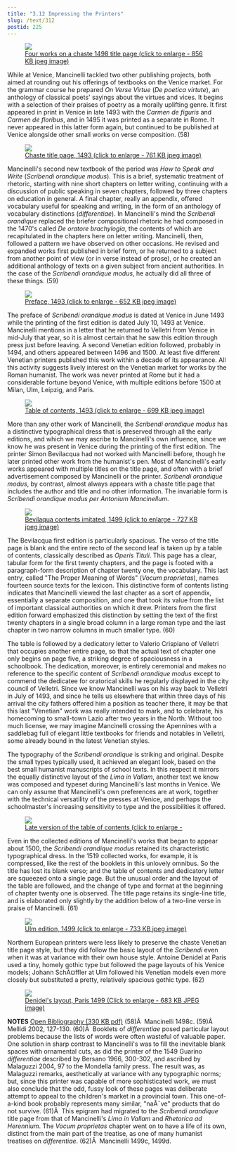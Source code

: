 ```yaml
---
title: "3.12 Impressing the Printers"
slug: /text/312
postid: 225
---
```

<p style="text-align: center;"></p>


<figure class="mkdn-figure">
    <a href="/images_full/3.00_Chapter_Three/Inc.5455,-Carmen-de-floribus-ad-Veliternos,-title-page.jpg" class="mkdn-image-link">
    <img class="mkdn-image" src="/images_full/3.00_Chapter_Three/Inc.5455,-Carmen-de-floribus-ad-Veliternos,-title-page.jpg" />
    <figcaption class="mkdn-figcaption">Four works on a chaste 1498 title page (click to enlarge - 856 KB jpeg image)</figcaption>
    </a>
</figure>

While at Venice, Mancinelli tackled two other publishing projects, both aimed at rounding out his offerings of textbooks on the Venice market. For the grammar course he prepared <em>On Verse Virtue</em> (<em>De poetica virtute</em>), an anthology of classical poets' sayings about the virtues and vices. It begins with a selection of their praises of poetry as a morally uplifting genre. It first appeared in print in Venice in late 1493 with the <em>Carmen de figuris</em> and <em>Carmen de floribus</em>, and in 1495 it was printed as a separate in Rome. It never appeared in this latter form again, but continued to be published at Venice alongside other small works on verse composition. (58)
<p style="text-align: center;"></p>


<figure class="mkdn-figure">
    <a href="/images_full/3.00_Chapter_Three/Inc.5382.5,-Scribendi-orandique-modus,-title-page.jpg" class="mkdn-image-link">
    <img class="mkdn-image" src="/images_full/3.00_Chapter_Three/Inc.5382.5,-Scribendi-orandique-modus,-title-page.jpg" />
    <figcaption class="mkdn-figcaption">Chaste title page, 1493 (click to enlarge - 761 KB jpeg image)</figcaption>
    </a>
</figure>

Mancinelli's second new textbook of the period was <em>How to</em> <em>Speak and Write</em> (<em>Scribendi orandique modus</em>). This is a brief, systematic treatment of rhetoric, starting with nine short chapters on letter writing, continuing with a discussion of public speaking in seven chapters, followed by three chapters on education in general. A final chapter, really an appendix, offered vocabulary useful for speaking and writing, in the form of an anthology of vocabulary distinctions (<em>differentiae</em>). In Mancinelli's mind the <em>Scribendi orandique</em> replaced the briefer compositional rhetoric he had composed in the 1470's called <em>De oratore brachylogia</em>, the contents of which are recapitulated in the chapters here on letter writing. Mancinelli, then, followed a pattern we have observed on other occasions. He revised and expanded works first published in brief form, or he returned to a subject from another point of view (or in verse instead of prose), or he created an additional anthology of texts on a given subject from ancient authorities. In the case of the <em>Scribendi orandique </em><em>modus</em>, he actually did all three of these things. (59)
<p style="text-align: center;"></p>


<figure class="mkdn-figure">
    <a href="/images_full/3.00_Chapter_Three/Inc.5382.5,-Scribendi-orandique-modus,-pg.2v-3r.jpg" class="mkdn-image-link">
    <img class="mkdn-image" src="/images_full/3.00_Chapter_Three/Inc.5382.5,-Scribendi-orandique-modus,-pg.2v-3r.jpg" />
    <figcaption class="mkdn-figcaption">Preface, 1493 (click to enlarge - 652 KB jpeg image)</figcaption>
    </a>
</figure>

The preface of <em>Scribendi orandique modus</em> is dated at Venice in June 1493 while the printing of the first edition is dated July 10, 1493 at Venice. Mancinelli mentions in a letter that he returned to Velletri from Venice in mid-July that year, so it is almost certain that he saw this edition through press just before leaving. A second Venetian edition followed, probably in 1494, and others appeared between 1496 and 1500. At least five different Venetian printers published this work within a decade of its appearance. All this activity suggests lively interest on the Venetian market for works by the Roman humanist. The work was never printed at Rome but it had a considerable fortune beyond Venice, with multiple editions before 1500 at Milan, Ulm, Leipzig, and Paris.
<p style="text-align: center;"></p>


<figure class="mkdn-figure">
    <a href="/images_full/3.00_Chapter_Three/Inc.5382.5,-Scribendi-orandique-modus,-pg.26r.jpg" class="mkdn-image-link">
    <img class="mkdn-image" src="/images_full/3.00_Chapter_Three/Inc.5382.5,-Scribendi-orandique-modus,-pg.26r.jpg" />
    <figcaption class="mkdn-figcaption">Table of contents, 1493 (click to enlarge - 699 KB jpeg image)</figcaption>
    </a>
</figure>

More than any other work of Mancinelli, the <em>Scribendi orandique modus</em> has a distinctive typographical dress that is preserved through all the early editions, and which we may ascribe to Mancinelli's own influence, since we know he was present in Venice during the printing of the first edition. The printer Simon Bevilacqua had not worked with Mancinelli before, though he later printed other work from the humanist's pen. Most of Mancinelli's early works appeared with multiple titles on the title page, and often with a brief advertisement composed by Mancinelli or the printer. <em>Scribendi orandique modus</em>, by contrast, almost always appears with a chaste title page that includes the author and title and no other information. The invariable form is <em>Scribendi orandique modus per Antonium Mancinellum</em>.
<p style="text-align: center;"></p>


<figure class="mkdn-figure">
    <a href="/images_full/3.00_Chapter_Three/Inc.2593,-Scribendi-Orandiq[ue]-modus-per-Anthonium-Manc (2).jpg" class="mkdn-image-link">
    <img class="mkdn-image" src="/images_full/3.00_Chapter_Three/Inc.2593,-Scribendi-Orandiq[ue]-modus-per-Anthonium-Manc (2).jpg" />
    <figcaption class="mkdn-figcaption">Bevilaqua contents imitated, 1499 (click to enlarge - 727 KB jpeg image)</figcaption>
    </a>
</figure>The Bevilacqua first edition is particularly spacious. The verso of the title page is blank and the entire recto of the second leaf is taken up by a table of contents, classically described as <em>Operis Tituli</em>. This page has a clear, tabular form for the first twenty chapters, and the page is footed with a paragraph-form description of chapter twenty one, the vocabulary. This last entry, called "The Proper Meaning of Words" (<em>Vocum proprietas</em>), names fourteen source texts for the lexicon. This distinctive form of contents listing indicates that Mancinelli viewed the last chapter as a sort of appendix, essentially a separate composition, and one that took its value from the list of important classical authorities on which it drew. Printers from the first edition forward emphasized this distinction by setting the text of the first twenty chapters in a single broad column in a large roman type and the last chapter in two narrow columns in much smaller type. (60)

The table is followed by a dedicatory letter to Valerio Crispiano of Velletri that occupies another entire page, so that the actual text of chapter one only begins on page five, a striking degree of spaciousness in a schoolbook. The dedication, moreover, is entirely ceremonial and makes no reference to the specific content of <em>Scribendi orandique modus</em> except to commend the dedicatee for oratorical skills he regularly displayed in the city council of Velletri. Since we know Mancinelli was on his way back to Velletri in July of 1493, and since he tells us elsewhere that within three days of his arrival the city fathers offered him a position as teacher there, it may be that this last "Venetian" work was really intended to mark, and to celebrate, his homecoming to small-town Lazio after two years in the North. Without too much license, we may imagine Mancinelli crossing the Apennines with a saddlebag full of elegant little textbooks for friends and notables in Velletri, some already bound in the latest Venetian styles.

The typography of the <em>Scribendi orandique</em> is striking and original. Despite the small types typically used, it achieved an elegant look, based on the best small humanist manuscripts of school texts. In this respect it mirrors the equally distinctive layout of the <em>Lima in Vallam</em>, another text we know was composed and typeset during Mancinelli's last months in Venice. We can only assume that Mancinelli's own preferences are at work, together with the technical versatility of the presses at Venice, and perhaps the schoolmaster's increasing sensitivity to type and the possibilities it offered.
<p style="text-align: center;"></p>


<figure class="mkdn-figure">
    <a href="/images_full/3.00_Chapter_Three/Case-X-67.548,-Omnia-opera-Antonii-Mancinelli-Veliterni,-ver.jpg" class="mkdn-image-link">
    <img class="mkdn-image" src="/images_full/3.00_Chapter_Three/Case-X-67.548,-Omnia-opera-Antonii-Mancinelli-Veliterni,-ver.jpg" />
    <figcaption class="mkdn-figcaption">Late version of the table of contents (click to enlarge - </figcaption>
    </a>
</figure>

Even in the collected editions of Mancinelli's works that began to appear about 1500, the <em>Scribendi orandique modus</em> retained its characteristic typographical dress. In the 1519 collected works, for example, it is compressed, like the rest of the booklets in this unlovely omnibus. So the title has lost its blank verso; and the table of contents and dedicatory letter are squeezed onto a single page. But the unusual order and the layout of the table are followed, and the change of type and format at the beginning of chapter twenty one is observed. The title page retains its single-line title, and is elaborated only slightly by the addition below of a two-line verse in praise of Mancinelli. (61)
<p style="text-align: center;"></p>


<figure class="mkdn-figure">
    <a href="/images_full/3.00_Chapter_Three/Inc.2593,-Scribendi-Orandiq[ue]-modus-per-Anthonium-Manc (3).jpg" class="mkdn-image-link">
    <img class="mkdn-image" src="/images_full/3.00_Chapter_Three/Inc.2593,-Scribendi-Orandiq[ue]-modus-per-Anthonium-Manc (3).jpg" />
    <figcaption class="mkdn-figcaption">Ulm edition, 1499 (click to enlarge - 733 KB jpeg image)</figcaption>
    </a>
</figure>Northern European printers were less likely to preserve the chaste Venetian title page style, but they did follow the basic layout of the <em>Scribendi</em> even when it was at variance with their own house style. Antoine Denidel at Paris used a tiny, homely gothic type but followed the page layouts of his Venice models; Johann SchÃ¤ffler at Ulm followed his Venetian models even more closely but substituted a pretty, relatively spacious gothic type. (62)
<p style="text-align: center;"></p>


<figure class="mkdn-figure">
    <a href="/images_full/3.00_Chapter_Three/HFS_061.06.jpg" class="mkdn-image-link">
    <img class="mkdn-image" src="/images_full/3.00_Chapter_Three/HFS_061.06.jpg" />
    <figcaption class="mkdn-figcaption">Denidel's layout, Paris 1499 (Click to enlarge - 683 KB JPEG image)</figcaption>
    </a>
</figure>

<strong>NOTES</strong>
<a href="http://www.humanismforsale.org/bibliography.pdf" target="new">Open Bibliography (330 KB pdf)</a>
(58)Â  Mancinelli 1498c.
(59)Â  Mellidi 2002, 127-130.
(60)Â  Booklets of <em>differentiae</em> posed particular layout problems because the lists of words were often wasteful of valuable paper. One solution in sharp contrast to Mancinelli's was to fill the inevitable blank spaces with ornamental cuts, as did the printer of the 1549 Guarino <em>differentiae</em> described by Bersano 1966, 300-302, and ascribed by Malaguzzi 2004, 97 to the Mondella family press. The result was, as Malaguzzi remarks, aesthetically at variance with any typographic norms; but, since this printer was capable of more sophisticated work, we must also conclude that the odd, fussy look of these pages was deliberate attempt to appeal to the children's market in a provincial town. This one-of-a-kind book probably represents many similar, "naÃ¯ve" products that do not survive.
(61)Â  This epigram had migrated to the <em>Scribendi orandique</em> title page from that of Mancinelli's <em>Lima in Vallam</em> and <em>Rhetorica ad Herennium</em>. The <em>Vocum proprietas</em> chapter went on to have a life of its own, distinct from the main part of the treatise, as one of many humanist treatises on <em>differentiae</em>.
(62)Â  Mancinelli 1499c, 1499d.
